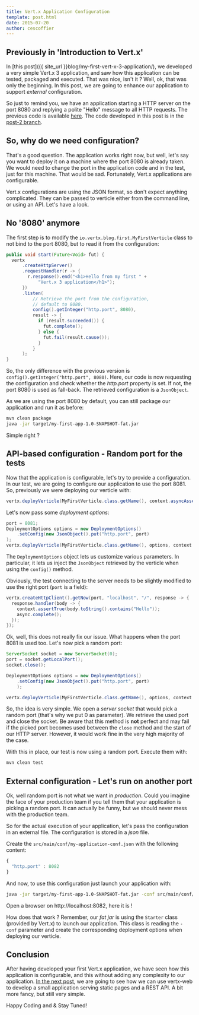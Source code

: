 ```yaml
---
title: Vert.x Application Configuration
template: post.html
date: 2015-07-20
author: cescoffier
---
```


## Previously in 'Introduction to Vert.x'

In [this post]({{ site_url }}blog/my-first-vert-x-3-application/), we developed a very simple Vert.x 3 application, and saw how this application can be tested, packaged and executed. That was nice, isn't it ? Well, ok, that was only the beginning. In this post, we are going to enhance our application to support _external_ configuration.

So just to remind you, we have an application starting a HTTP server on the port 8080 and replying a polite "Hello" message to all HTTP requests. The previous code is available [here](https://github.com/cescoffier/my-vertx-first-app/tree/post-1). The code developed in this post is in the [post-2 branch](https://github.com/cescoffier/my-vertx-first-app/tree/post-2).

## So, why do we need configuration?

That's a good question. The application works right now, but well, let's say you want to deploy it on a machine where the port 8080 is already taken. We would need to change the port in the application code and in the test, just for this machine. That would be sad. Fortunately, Vert.x applications are configurable.

Vert.x configurations are using the JSON format, so don't expect anything complicated. They can be passed to verticle either from the command line, or using an API. Let's have a look.

## No '8080' anymore

The first step is to modify the `io.vertx.blog.first.MyFirstVerticle` class to not bind to the port 8080, but to read it from the configuration:

```java
public void start(Future<Void> fut) {
  vertx
      .createHttpServer()
      .requestHandler(r -> {
        r.response().end("<h1>Hello from my first " +
            "Vert.x 3 application</h1>");
      })
      .listen(
          // Retrieve the port from the configuration,
          // default to 8080.
          config().getInteger("http.port", 8080),
          result -> {
            if (result.succeeded()) {
              fut.complete();
            } else {
              fut.fail(result.cause());
            }
          }
      );
}
```

So, the only difference with the previous version is `config().getInteger("http.port", 8080)`. Here, our code is now requesting the configuration and check whether the _http.port_ property is set. If not, the port 8080 is used as fall-back. The retrieved configuration is a `JsonObject`.

As we are using the port 8080 by default, you can still package our application and run it as before:

```bash
mvn clean package
java -jar target/my-first-app-1.0-SNAPSHOT-fat.jar
```

Simple right ?

## API-based configuration - Random port for the tests

Now that the application is configurable, let's try to provide a configuration. In our test, we are going to configure our application to use the port 8081. So, previously we were deploying our verticle with:

```java
vertx.deployVerticle(MyFirstVerticle.class.getName(), context.asyncAssertSuccess());
```

Let's now pass some _deployment options_:

```java
port = 8081;
DeploymentOptions options = new DeploymentOptions()
    .setConfig(new JsonObject().put("http.port", port)
);
vertx.deployVerticle(MyFirstVerticle.class.getName(), options, context.asyncAssertSuccess());
```

The `DeploymentOptions` object lets us customize various parameters. In particular, it lets us inject the `JsonObject` retrieved by the verticle when using the `config()` method.

Obviously, the test connecting to the server needs to be slightly modified to use the right port (`port` is a field):

```java
vertx.createHttpClient().getNow(port, "localhost", "/", response -> {
  response.handler(body -> {
    context.assertTrue(body.toString().contains("Hello"));
    async.complete();
  });
});
```

Ok, well, this does not really fix our issue. What happens when the port 8081 is used too. Let's now pick a random port:

```java
ServerSocket socket = new ServerSocket(0);
port = socket.getLocalPort();
socket.close();

DeploymentOptions options = new DeploymentOptions()
    .setConfig(new JsonObject().put("http.port", port)
    );

vertx.deployVerticle(MyFirstVerticle.class.getName(), options, context.asyncAssertSuccess());
```

So, the idea is very simple. We open a _server socket_ that would pick a random port (that's why we put 0 as parameter). We retrieve the used port and close the socket. Be aware that this method is **not** perfect and may fail if the picked port becomes used between the `close` method and the start of our HTTP server. However, it would work fine in the very high majority of the case.

With this in place, our test is now using a random port. Execute them with:

```bash
mvn clean test
```

## External configuration - Let's run on another port

Ok, well random port is not what we want in _production_. Could you imagine the face of your production team if you tell them that your application is picking a random port. It can actually be funny, but we should never mess with the production team.

So for the actual execution of your application, let's pass the configuration in an external file. The configuration is stored in a _json_ file.

Create the `src/main/conf/my-application-conf.json` with the following content:

```javascript
{
  "http.port" : 8082
}
```

And now, to use this configuration just launch your application with:

```bash
java -jar target/my-first-app-1.0-SNAPSHOT-fat.jar -conf src/main/conf/my-application-conf.json
```

Open a browser on http://localhost:8082, here it is !

How does that work ? Remember, our _fat jar_ is using the `Starter` class (provided by Vert.x) to launch our application. This class is reading the `-conf` parameter and create the corresponding deployment options when deploying our verticle.

## Conclusion

After having developed your first Vert.x application, we have seen how this application is configurable, and this without adding any complexity to our application. [In the next post](/blog/some-rest-with-vert-x/), we are going to see how we can use vertx-web to develop a small application serving static pages and a REST API. A bit more fancy, but still very simple.

Happy Coding and &amp; Stay Tuned!
